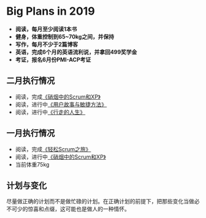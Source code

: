# Big Plans in 2019
- **阅读，每月至少阅读1本书**
- **健身，体重控制到65~70kg之间，并保持**
- **写作，每月不少于2篇博客**
- **英语，完成6个月的英语流利说，并拿回499奖学金**
- **考证，报名6月份PMI-ACP考证**

## 二月执行情况
- 阅读，完成[《硝烟中的Scrum和XP》](https://book.douban.com/subject/5501718/)
- 阅读，进行中[《用户故事与敏捷方法》](https://book.douban.com/subject/4743056/)
- 阅读，进行中[《行走的人生》](https://book.douban.com/subject/27097472/)

## 一月执行情况
- 阅读，完成[《轻松Scrum之旅》](https://book.douban.com/subject/4201536/)
- 阅读，进行中[《硝烟中的Scrum和XP》](https://book.douban.com/subject/5501718/)
- 当前体重75kg

## 计划与变化
尽量做正确的计划而不是做忙碌的计划。在正确计划的前提下，把那些变化当做必不可少的惊喜和点缀，这可能也是做人的一种情怀。
